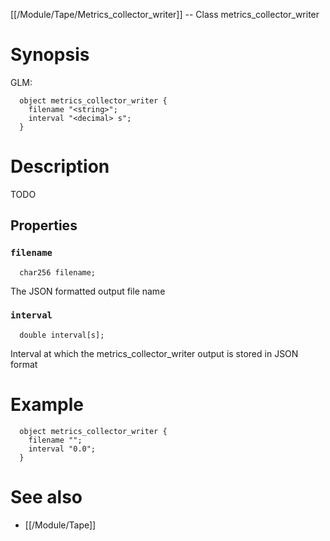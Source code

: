 [[/Module/Tape/Metrics_collector_writer]] -- Class metrics_collector_writer

# Synopsis

GLM:

~~~
  object metrics_collector_writer {
    filename "<string>";
    interval "<decimal> s";
  }
~~~

# Description

TODO

## Properties

### `filename`

~~~
  char256 filename;
~~~

The JSON formatted output file name

### `interval`

~~~
  double interval[s];
~~~

Interval at which the metrics_collector_writer output is stored in JSON format

# Example

~~~
  object metrics_collector_writer {
    filename "";
    interval "0.0";
  }
~~~

# See also

* [[/Module/Tape]]

